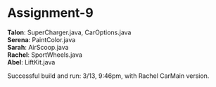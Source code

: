 # Assignment-9

**Talon**: SuperCharger.java, CarOptions.java <br>
**Serena**: PaintColor.java<br>
**Sarah**: AirScoop.java<br>
**Rachel**: SportWheels.java<br>
**Abel**: LiftKit.java

Successful build and run: 3/13, 9:46pm, with Rachel CarMain version.
